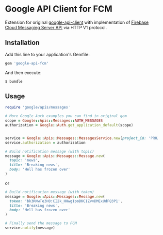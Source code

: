 # Google API Client for FCM
Extension for original [google-api-client](https://github.com/google/google-api-ruby-client) with implementation of 
[Firebase Cloud Messaging Server API](https://firebase.google.com/docs/cloud-messaging/server) via HTTP V1 protocol. 

## Installation
Add this line to your application's Gemfile:
```ruby
gem 'google-api-fcm'
```

And then execute:

```
$ bundle
```

## Usage
```ruby
require 'google/apis/messages'

# More Google Auth examples you can find in original gem
scope = Google::Apis::Messages::AUTH_MESSAGES
authorization = Google::Auth.get_application_default(scope)


service = Google::Apis::Messages::MessagesService.new(project_id: 'PROJECT-ID')
service.authorization = authorization
```

```ruby
# Build notification message (with topic)
message = Google::Apis::Messages::Message.new(
  topic: 'news',
  title: 'Breaking news',
  body: 'Hell has frozen over'
)
```

or

```ruby
# Build notification message (with token)
message = Google::Apis::Messages::Message.new(
  token: 'bk3RNwTe3H0:CI2k_HHwgIpoDKCIZvvDMExUdFQ3P1',
  title: 'Breaking news',
  body: 'Hell has frozen over'
)
```

```ruby
# Finally send the message to FCM
service.notify(message)
```
